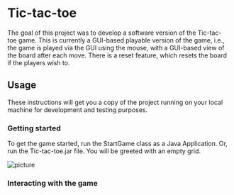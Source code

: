 # Tic-tac-toe
The goal of this project was to develop a software version of the Tic-tac-toe game. This is currently a GUI-based playable version of the game, i.e., the game is played via the GUI using the mouse, with a GUI-based view of the board after each move. There is a reset feature, which resets the board if the players wish to.

## Usage
These instructions will get you a copy of the project running on your local machine for development and testing purposes.

### Getting started
To get the game started, run the StartGame class as a Java Application. Or, run the Tic-tac-toe.jar file. You will be greeted with an empty grid.

![picture](https://github.com/yathuvaran/Tic-tac-toe/master/Images/InitialBoard.png)

### Interacting with the game

